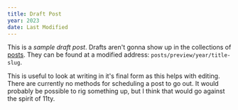 ```yaml
---
title: Draft Post
year: 2023
date: Last Modified
---
```

This is a *sample draft post*. Drafts aren't gonna show up in the collections of [posts](/posts/). They can be found at a modified address: `posts/preview/year/title-slug`.

This is useful to look at writing in it's final form as this helps with editing. There are currently no methods for scheduling a post to go out. It would probably be possible to rig something up, but I think that would go against the spirit of 11ty.
